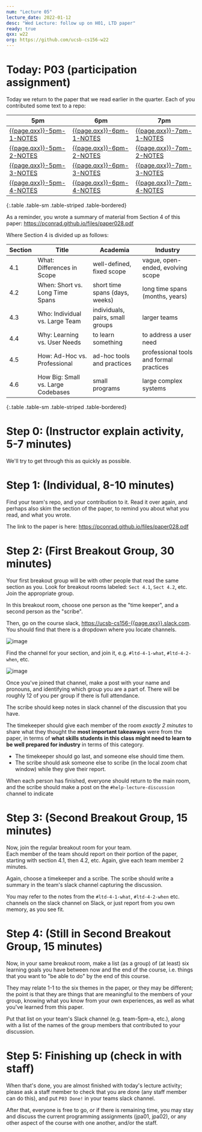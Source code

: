 ```yaml
---
num: "Lecture 05"
lecture_date: 2022-01-12
desc: "Wed Lecture: follow up on H01, LTD paper"
ready: true
qxx: w22
org: https://github.com/ucsb-cs156-w22
---
```


# Today: P03 (participation assignment)

Today we return to the paper that we read earlier in the quarter.  Each of you contributed some text to a repo:


| 5pm | 6pm | 7pm |
|-----|-----|-----|
| [{{page.qxx}}-5pm-1-NOTES]({{page.org}}/{{page.qxx}}-5pm-1-NOTES) | [{{page.qxx}}-6pm-1-NOTES]({{page.org}}/{{page.qxx}}-6pm-1-NOTES) | [{{page.qxx}}-7pm-1-NOTES]({{page.org}}/{{page.qxx}}-7pm-1-NOTES)  |
| [{{page.qxx}}-5pm-2-NOTES]({{page.org}}/{{page.qxx}}-5pm-2-NOTES) | [{{page.qxx}}-6pm-2-NOTES]({{page.org}}/{{page.qxx}}-6pm-2-NOTES) | [{{page.qxx}}-7pm-2-NOTES]({{page.org}}/{{page.qxx}}-7pm-2-NOTES)  |
| [{{page.qxx}}-5pm-3-NOTES]({{page.org}}/{{page.qxx}}-5pm-3-NOTES) | [{{page.qxx}}-6pm-3-NOTES]({{page.org}}/{{page.qxx}}-6pm-3-NOTES) | [{{page.qxx}}-7pm-3-NOTES]({{page.org}}/{{page.qxx}}-7pm-3-NOTES)  |
| [{{page.qxx}}-5pm-4-NOTES]({{page.org}}/{{page.qxx}}-5pm-4-NOTES) | [{{page.qxx}}-6pm-4-NOTES]({{page.org}}/{{page.qxx}}-6pm-4-NOTES) | [{{page.qxx}}-7pm-4-NOTES]({{page.org}}/{{page.qxx}}-7pm-4-NOTES)  |
{:.table .table-sm .table-striped .table-bordered}

As a reminder, you wrote a summary of material from Section 4 of this paper: <https://pconrad.github.io/files/paper028.pdf>

Where Section 4 is divided up as follows:

| Section | Title | Academia | Industry | 
|---------|-------|----------|----------|
| 4.1 | What: Differences in Scope | well-defined, fixed scope | vague, open-ended, evolving scope |
| 4.2 | When: Short vs. Long Time Spans | short time spans (days, weeks)  | long time spans (months, years) |
| 4.3 | Who: Individual vs. Large Team | individuals, pairs, small groups  | larger teams |
| 4.4 | Why: Learning vs. User Needs | to learn something  | to address a user need |
| 4.5 | How: Ad-Hoc vs. Professional | ad-hoc tools and practices |  professional tools and formal practices |
| 4.6 | How Big: Small vs. Large Codebases | small programs | large complex systems |
{:.table .table-sm .table-striped .table-bordered}

# Step 0: (Instructor explain activity, 5-7 minutes)

We'll try to get through this as quickly as possible.

# Step 1: (Individual, 8-10 minutes)

Find your team's repo, and your contribution to it.  Read it over again, and perhaps also skim the section of the paper, to remind you about what you read,
and what you wrote.

The link to the paper is here:  <https://pconrad.github.io/files/paper028.pdf>

# Step 2: (First Breakout Group, 30 minutes)

Your first breakout group will be with other people that read the same section as you.   Look for breakout rooms labeled: `Sect 4.1`, `Sect 4.2`,
etc.  Join the appropriate group.

In this breakout room, choose one person as the "time keeper", and a second person as the "scribe". 

Then, go on the course slack, <https://ucsb-cs156-{{page.qxx}}.slack.com>.  You should find that there is a dropdown where you locate channels.

![image](https://user-images.githubusercontent.com/1119017/113913264-f798c080-9790-11eb-8ff9-ac528e786d81.png)

Find the channel for your section, and join it, e.g. `#ltd-4-1-what`, `#ltd-4-2-when`, etc.

![image](https://user-images.githubusercontent.com/1119017/113913471-37f83e80-9791-11eb-839a-82ec9f9fbd0f.png)

Once you've joined that channel, make a post with your name and pronouns, and identifying which group you are a part of.  There will be roughly
12 of you per group if there is full attendance.

The scribe should keep notes in slack channel of the discussion that you have.

The timekeeper should give each member of the room *exactly 2 minutes* 
to share what they thought the **most important takeaways** were from the paper, 
in terms of **what skills students in this class might need to learn to be well prepared for industry** in terms of this category.  

* The timekeeper should go last, and someone else should time them. 
* The scribe should ask someone else to scribe (in the local zoom chat window) while they give their report.   

When each person has finished, everyone should return to the main room, and the scribe should make a post on the `#help-lecture-discussion` channel
to indicate 

# Step 3: (Second Breakout Group, 15 minutes)

Now, join the regular breakout room for your team.   
Each member of the team should report on their portion of the paper, starting with section 4.1, then 4.2, etc.  Again, give each team member 
2 minutes.

Again, choose a timekeeper and a scribe.  The scribe should write a summary in the team's slack channel capturing the discussion.

You may refer to the notes from the `#ltd-4-1-what`, `#ltd-4-2-when` etc. channels on the slack
channel on Slack, or just report from you own memory, as you see fit.

# Step 4: (Still in Second Breakout Group, 15 minutes)

Now, in your same breakout room, make a list (as a group) of (at least) six learning goals you have between now and the end of the course, i.e. things that you want to "be able to do" by the end of this course.

They may relate 1-1 to the six themes in the paper, or they may be different; the point is that they are things that are meaningful
to the members of your group, knowing what you know from your own experiences, as well as what you've learned from this paper.

Put that list on your team's Slack channel (e.g. team-5pm-a, etc.), along with a list of the names of the group members that contributed to your discussion.

# Step 5: Finishing up (check in with staff)

When that's done, you are almost finished with today's lecture activity; please ask a staff member to check that you are done (any staff member can do this), and put `P03 Done!` in your teams slack
channel.   

After that, everyone is free to go, or if there is remaining time, you may stay and discuss the current programming assignments (jpa01, jpa02), or
any other aspect of the course with one another, and/or the staff.

